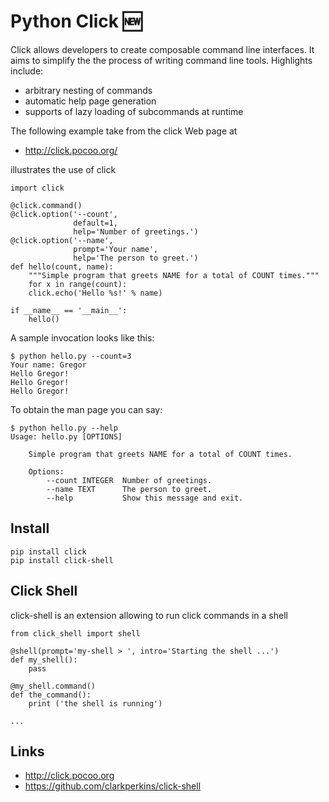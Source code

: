 # Python Click :new:

Click allows developers to create composable command line interfaces. It
aims to simplify the the process of writing command line tools.
Highlights include:

-   arbitrary nesting of commands
-   automatic help page generation
-   supports of lazy loading of subcommands at runtime

The following example take from the click Web page at

-   <http://click.pocoo.org/>

illustrates the use of click

    import click

    @click.command()
    @click.option('--count', 
                  default=1, 
                  help='Number of greetings.')
    @click.option('--name', 
                  prompt='Your name',
                  help='The person to greet.')
    def hello(count, name):
        """Simple program that greets NAME for a total of COUNT times."""
        for x in range(count):
        click.echo('Hello %s!' % name)

    if __name__ == '__main__':
        hello()

A sample invocation looks like this:

    $ python hello.py --count=3
    Your name: Gregor
    Hello Gregor!
    Hello Gregor!
    Hello Gregor!

To obtain the man page you can say:

    $ python hello.py --help
    Usage: hello.py [OPTIONS]

        Simple program that greets NAME for a total of COUNT times.

        Options:
            --count INTEGER  Number of greetings.
            --name TEXT      The person to greet.
            --help           Show this message and exit.

## Install

    pip install click
    pip install click-shell

## Click Shell

click-shell is an extension allowing to run click commands in a shell

    from click_shell import shell

    @shell(prompt='my-shell > ', intro='Starting the shell ...')
    def my_shell():
        pass

    @my_shell.command()
    def the_command():
        print ('the shell is running')

    ...

## Links

-   <http://click.pocoo.org>
-   <https://github.com/clarkperkins/click-shell>
